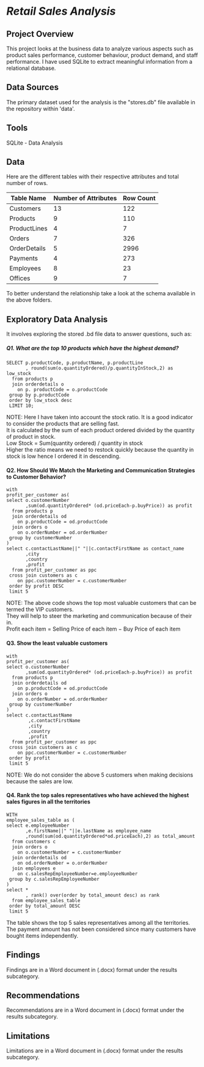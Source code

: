 # _Retail Sales Analysis_
## Project Overview
This project looks at the business data to analyze various aspects such as product sales performance, customer behaviour, product demand, and staff performance. I have used SQLite to extract meaningful information from a relational database.

## Data Sources
The primary dataset used for the analysis is the "stores.db" file available in the repository within 'data'.
## Tools
SQLite - Data Analysis
## Data
Here are the different tables with their respective attributes and total number of rows.

| Table Name    | Number of Attributes | Row Count |
|---------------|----------------------|-----------|
| Customers     | 13                   | 122       |
| Products      | 9                    | 110       |
| ProductLines  | 4                    | 7         |
| Orders        | 7                    | 326       |
| OrderDetails  | 5                    | 2996      |
| Payments      | 4                    | 273       |
| Employees     | 8                    | 23        |
| Offices       | 9                    | 7         |

To better understand the relationship take a look at the schema available in the above folders.
## Exploratory Data Analysis
It involves exploring the stored .bd file data to answer questions, such as:<br/>
##### Q1. What are the top 10 products which have the highest demand?<br/>

```
SELECT p.productCode, p.productName, p.productLine
       , round(sum(o.quantityOrdered)/p.quantityInStock,2) as low_stock
  from products p 
  join orderdetails o
    on p. productCode = o.productCode
 group by p.productCode
 order by low_stock desc
 LIMIT 10;
```
NOTE: Here I have taken into account the stock ratio. It is a good indicator to consider the products that are selling fast.<br/>
It is calculated by the sum of each product ordered divided by the quantity of product in stock.<br/>
Low Stock = Sum(quantity ordered) / quantity in stock<br/>
Higher the ratio means we need to restock quickly because the quantity in stock is low hence I ordered it in descending.

#### Q2. How Should We Match the Marketing and Communication Strategies to Customer Behavior?<br/>
```
with 
profit_per_customer as(
select o.customerNumber
       ,sum(od.quantityOrdered* (od.priceEach-p.buyPrice)) as profit
  from products p
  join orderdetails od
    on p.productCode = od.productCode
  join orders o
    on o.orderNumber = od.orderNumber
 group by customerNumber
)
select c.contactLastName||" "||c.contactFirstName as contact_name
       ,city
       ,country
       ,profit
  from profit_per_customer as ppc
 cross join customers as c
    on ppc.customerNumber = c.customerNumber
 order by profit DESC
 limit 5
```
NOTE: The above code shows the top most valuable customers that can be termed the VIP customers.<br/>
They will help to steer the marketing and communication because of their in.<br/>
Profit each item = Selling Price of each item − Buy Price of each item

#### Q3. Show the least valuable customers<br/>
```
with 
profit_per_customer as(
select o.customerNumber
       ,sum(od.quantityOrdered* (od.priceEach-p.buyPrice)) as profit
  from products p
  join orderdetails od
    on p.productCode = od.productCode
  join orders o
    on o.orderNumber = od.orderNumber
 group by customerNumber
)
select c.contactLastName
        ,c.contactFirstName
	    ,city
	    ,country
	    ,profit
  from profit_per_customer as ppc
 cross join customers as c
    on ppc.customerNumber = c.customerNumber
 order by profit
 limit 5
```
NOTE: We do not consider the above 5 customers when making decisions because the sales are low.<br/>
#### Q4. Rank the top sales representatives who have achieved the highest sales figures in all the territories<br/>
```
WITH
employee_sales_table as (
select e.employeeNumber
       ,e.firstName||" "||e.lastName as employee_name
       ,round(sum(od.quantityOrdered*od.priceEach),2) as total_amount
  from customers c
  join orders o
    on o.customerNumber = c.customerNumber
  join orderdetails od
    on od.orderNumber = o.orderNumber
  join employees e
    on c.salesRepEmployeeNumber=e.employeeNumber
 group by c.salesRepEmployeeNumber
)
select *
       , rank() over(order by total_amount desc) as rank
  from employee_sales_table
 order by total_amount DESC
 limit 5
```
The table shows the top 5 sales representatives among all the territories.<br/>
The payment amount has not been considered since many customers have bought items independently.<br/>

## Findings
Findings are in a Word document in (.docx) format under the results subcategory.
## Recommendations 
Recommendations are in a Word document in (.docx) format under the results subcategory.
## Limitations
Limitations are in a Word document in (.docx) format under the results subcategory.
